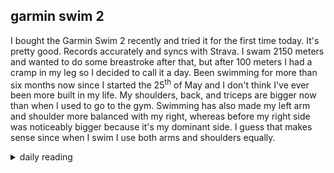 ## garmin swim 2

I bought the Garmin Swim 2 recently and tried it for the first time today. It's pretty good. Records accurately and syncs with Strava. I swam 2150 meters and wanted to do some breastroke after that, but after 100 meters I had a cramp in my leg so I decided to call it a day. Been swimming for more than six months now since I started the 25<sup>th</sup> of May and I don't think I've ever been more built in my life. My shoulders, back, and triceps are bigger now than when I used to go to the gym. Swimming has also made my left arm and shoulder more balanced with my right, whereas before my right side was noticeably bigger because it's my dominant side. I guess that makes sense since when I swim I use both arms and shoulders equally.

<details markdown="1">
<summary>daily reading</summary>

| {{ page.date | date: "%B %-d, %Y" }} |
| :-------------: |
| [Deut. 13–14; Ps. 99–101; Isa. 41; Rev. 11]({% post_url 2024-12-03-Bible-year-1 %}) |
| [WCF 13; WLC 84-90; WSC 45-48]({% post_url 2024-11-27-westminster-month-1 %}) |
| [The Apostles' Creed](https://threeforms.org/the-apostles-creed/) |

</details>